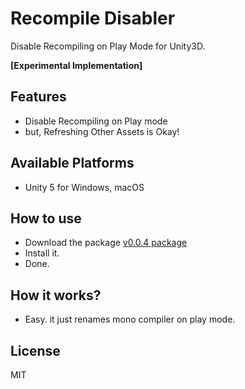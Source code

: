 # Recompile Disabler

Disable Recompiling on Play Mode for Unity3D.  

**[Experimental Implementation]**

## Features
- Disable Recompiling on Play mode
- but, Refreshing Other Assets is Okay!

## Available Platforms
- Unity 5 for Windows, macOS

## How to use
- Download the package [v0.0.4 package](https://github.com/appetizermonster/Unity3D-RecompileDisabler/raw/master/Packages/RecompileDisabler-v0.0.4.unitypackage)
- Install it.
- Done.

## How it works?
- Easy. it just renames mono compiler on play mode.

## License
MIT
